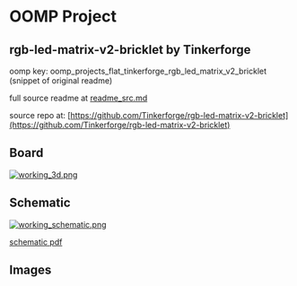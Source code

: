 # OOMP Project  
## rgb-led-matrix-v2-bricklet  by Tinkerforge  
  
oomp key: oomp_projects_flat_tinkerforge_rgb_led_matrix_v2_bricklet  
(snippet of original readme)  
  
  
  full source readme at [readme_src.md](readme_src.md)  
  
source repo at: [https://github.com/Tinkerforge/rgb-led-matrix-v2-bricklet](https://github.com/Tinkerforge/rgb-led-matrix-v2-bricklet)  
## Board  
  
[![working_3d.png](working_3d_600.png)](working_3d.png)  
## Schematic  
  
[![working_schematic.png](working_schematic_600.png)](working_schematic.png)  
  
[schematic pdf](working_schematic.pdf)  
## Images  
